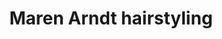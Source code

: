 ---
title: "Maren Arndt hairstyling"
url: /buchholz-in-der-nordheide/maren-arndt-hairstyling/
shop: Friseur
---